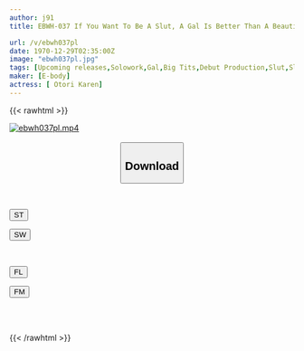 ```yaml
---
author: j91
title: EBWH-037 If You Want To Be A Slut, A Gal Is Better Than A Beautiful Girl! Karen Otori Makes Her AV Debut With Tattooed Slim Big Breasts Who Did A Reverse Sex At A Club

url: /v/ebwh037pl
date: 1970-12-29T02:35:00Z
image: "ebwh037pl.jpg"
tags: [Upcoming releases,Solowork,Gal,Big Tits,Debut Production,Slut,Slender	 ]
maker: [E-body]
actress: [ Otori Karen]
---
```



{{< rawhtml >}}

<div class="video" data-videoid="pending_link.html">
    <a href="javascript:;">
        <img src="/v/ebwh037pl/ebwh037pl.jpg" width="WIDTH" height="HEIGHT" alt="ebwh037pl.mp4" loading="lazy">
    </a>
</div>

<script type="text/javascript" src="https://j91.asia/asset/on-demand-pend.js"></script>

<br>
  <link rel="stylesheet" href="https://j91.asia/asset/bs5.css">
  
  <center>
  <button class="btn btn-primary" type="button" data-bs-toggle="collapse" data-bs-target=".multi-collapse" aria-expanded="false" aria-controls="multiCollapseExample1 multiCollapseExample2"><h2>Download</h2></button></center>
</p>
<div class="row">
  <div class="col">
    <div class="collapse multi-collapse" id="multiCollapseExample1">
      <div class="card card-body">
	      	      <br>
<div class="buttons">  
<p><a href="https://j91.asia/pending_link.html" target="_blank"><button class="btn-hover color-3"><i class="fa fa-download"></i> ST</button></a></p>
<p><a href="https://j91.asia/pending_link.html" target="_blank"><button class="btn-hover color-2"><i class="fa fa-download"></i> SW</button></a></p></div>
    </div>
  </div>
</div>
  <div class="col">
    <div class="collapse multi-collapse" id="multiCollapseExample2">
      <div class="card card-body">
	      <br>
<div class="buttons">
<p><a href="https://filelions.online/f/fl_fileid" target="_blank"><button class="btn-hover color-9"><i class="fa fa-download"></i> FL</button></a></p>
<p><a href="https://j91.asia/pending_link.html" target="_blank"><button class="btn-hover color-8"><i class="fa fa-download"></i> FM</button></a></p></div>
<br><br>
      </div>
    </div>
  </div>
</div>

{{< /rawhtml >}}
